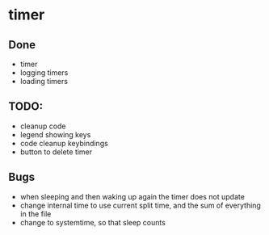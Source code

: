 # timer

## Done
- timer
- logging timers
- loading timers


## TODO:
- cleanup code
- legend showing keys
- code cleanup keybindings
- button to delete timer

## Bugs
- when sleeping and then waking up again the timer does not update
- change internal time to use current split time, and the sum of everything in the file
- change to systemtime, so that sleep counts
